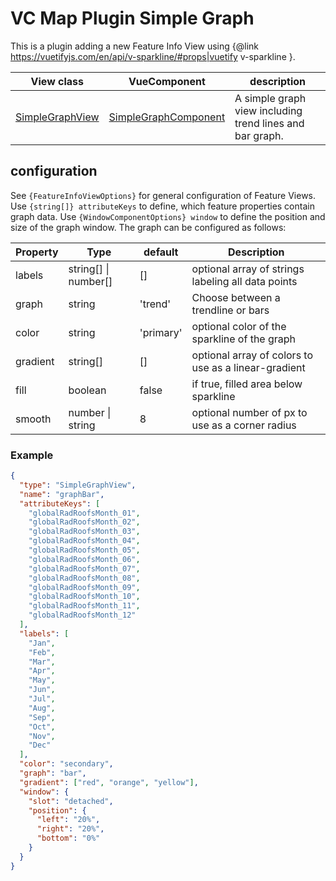 # VC Map Plugin Simple Graph

This is a plugin adding a new Feature Info View using {@link https://vuetifyjs.com/en/api/v-sparkline/#props|vuetify v-sparkline }.

| View class                            | VueComponent                                     | description                                              |
| ------------------------------------- | ------------------------------------------------ | -------------------------------------------------------- |
| [SimpleGraphView](simpleGraphView.js) | [SimpleGraphComponent](SimpleGraphComponent.vue) | A simple graph view including trend lines and bar graph. |

## configuration

See `{FeatureInfoViewOptions}` for general configuration of Feature Views.
Use `{string[]} attributeKeys` to define, which feature properties contain graph data.
Use `{WindowComponentOptions} window` to define the position and size of the graph window.
The graph can be configured as follows:

| Property | Type                     | default   | Description                                          |
| -------- | ------------------------ | --------- | ---------------------------------------------------- |
| labels   | string[] &#124; number[] | []        | optional array of strings labeling all data points   |
| graph    | string                   | 'trend'   | Choose between a trendline or bars                   |
| color    | string                   | 'primary' | optional color of the sparkline of the graph         |
| gradient | string[]                 | []        | optional array of colors to use as a linear-gradient |
| fill     | boolean                  | false     | if true, filled area below sparkline                 |
| smooth   | number &#124; string     | 8         | optional number of px to use as a corner radius      |

### Example

```json
{
  "type": "SimpleGraphView",
  "name": "graphBar",
  "attributeKeys": [
    "globalRadRoofsMonth_01",
    "globalRadRoofsMonth_02",
    "globalRadRoofsMonth_03",
    "globalRadRoofsMonth_04",
    "globalRadRoofsMonth_05",
    "globalRadRoofsMonth_06",
    "globalRadRoofsMonth_07",
    "globalRadRoofsMonth_08",
    "globalRadRoofsMonth_09",
    "globalRadRoofsMonth_10",
    "globalRadRoofsMonth_11",
    "globalRadRoofsMonth_12"
  ],
  "labels": [
    "Jan",
    "Feb",
    "Mar",
    "Apr",
    "May",
    "Jun",
    "Jul",
    "Aug",
    "Sep",
    "Oct",
    "Nov",
    "Dec"
  ],
  "color": "secondary",
  "graph": "bar",
  "gradient": ["red", "orange", "yellow"],
  "window": {
    "slot": "detached",
    "position": {
      "left": "20%",
      "right": "20%",
      "bottom": "0%"
    }
  }
}
```
